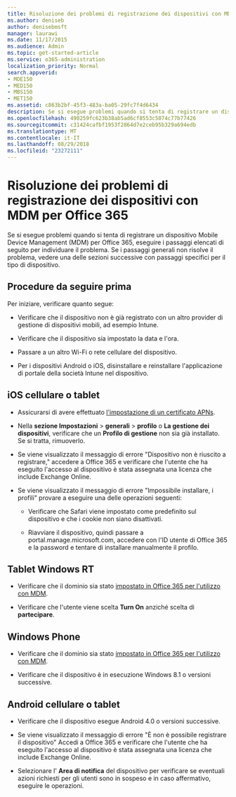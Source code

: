 ```yaml
---
title: Risoluzione dei problemi di registrazione dei dispositivi con MDM per Office 365
ms.author: deniseb
author: denisebmsft
manager: laurawi
ms.date: 11/17/2015
ms.audience: Admin
ms.topic: get-started-article
ms.service: o365-administration
localization_priority: Normal
search.appverid:
- MOE150
- MED150
- MBS150
- MET150
ms.assetid: c863b2bf-45f3-483a-ba05-29fc7f4d6434
description: Se si esegue problemi quando si tenta di registrare un dispositivo Mobile Device Management (MDM) per Office 365, eseguire i passaggi elencati di seguito per individuare il problema. Se i passaggi generali non risolve il problema, vedere una delle sezioni successive con passaggi specifici per il tipo di dispositivo.
ms.openlocfilehash: 490259fc623b38ab5ad6cf8553c5074c77b77426
ms.sourcegitcommit: c31424cafbf1953f2864d7e2ceb95b329a694edb
ms.translationtype: MT
ms.contentlocale: it-IT
ms.lasthandoff: 08/29/2018
ms.locfileid: "23272111"
---
```

# <a name="troubleshoot-device-enrollment-with-mdm-for-office-365"></a>Risoluzione dei problemi di registrazione dei dispositivi con MDM per Office 365

Se si esegue problemi quando si tenta di registrare un dispositivo Mobile Device Management (MDM) per Office 365, eseguire i passaggi elencati di seguito per individuare il problema. Se i passaggi generali non risolve il problema, vedere una delle sezioni successive con passaggi specifici per il tipo di dispositivo.
  
## <a name="steps-to-try-first"></a>Procedure da seguire prima

Per iniziare, verificare quanto segue:
  
- Verificare che il dispositivo non è già registrato con un altro provider di gestione di dispositivi mobili, ad esempio Intune.
    
- Verificare che il dispositivo sia impostato la data e l'ora.
    
- Passare a un altro Wi-Fi o rete cellulare del dispositivo.
    
- Per i dispositivi Android o iOS, disinstallare e reinstallare l'applicazione di portale della società Intune nel dispositivo.
    
## <a name="ios-phone-or-tablet"></a>iOS cellulare o tablet

- Assicurarsi di avere effettuato [l'impostazione di un certificato APNs](https://support.office.com/article/522b43f4-a2ff-46f6-962a-dd4f47e546a7).
    
- Nella **sezione Impostazioni** \> **generali** \> **profilo** o **La gestione dei dispositivi**, verificare che un **Profilo di gestione** non sia già installato. Se si tratta, rimuoverlo. 
    
- Se viene visualizzato il messaggio di errore "Dispositivo non è riuscito a registrare," accedere a Office 365 e verificare che l'utente che ha eseguito l'accesso al dispositivo è stata assegnata una licenza che include Exchange Online.
    
- Se viene visualizzato il messaggio di errore "Impossibile installare, i profili" provare a eseguire una delle operazioni seguenti:
    
  - Verificare che Safari viene impostato come predefinito sul dispositivo e che i cookie non siano disattivati.
    
  - Riavviare il dispositivo, quindi passare a portal.manage.microsoft.com, accedere con l'ID utente di Office 365 e la password e tentare di installare manualmente il profilo.
    
## <a name="windows-rt-tablet"></a>Tablet Windows RT

- Verificare che il dominio sia stato [impostato in Office 365 per l'utilizzo con MDM](set-up-mobile-device-management.md).
    
- Verificare che l'utente viene scelta **Turn On** anziché scelta di **partecipare**.
    
## <a name="windows-phone"></a>Windows Phone

- Verificare che il dominio sia stato [impostato in Office 365 per l'utilizzo con MDM](set-up-mobile-device-management.md).
    
- Verificare che il dispositivo è in esecuzione Windows 8.1 o versioni successive.
    
## <a name="android-phone-or-tablet"></a>Android cellulare o tablet

- Verificare che il dispositivo esegue Android 4.0 o versioni successive.
    
- Se viene visualizzato il messaggio di errore "È non è possibile registrare il dispositivo" Accedi a Office 365 e verificare che l'utente che ha eseguito l'accesso al dispositivo è stata assegnata una licenza che include Exchange Online.
    
- Selezionare l' **Area di notifica** del dispositivo per verificare se eventuali azioni richiesti per gli utenti sono in sospeso e in caso affermativo, eseguire le operazioni. 
    

